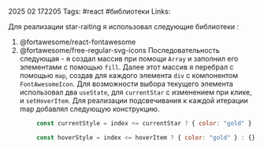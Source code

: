 2025 02 172205
Tags: #react #библиотеки
Links: 

Для реализации star-raiting я использовал следующие библиотеки :
1) @fortawesome/react-fontawesome
2) @fortawesome/free-regular-svg-icons
Последовательность следующая - я создал массив при помощи `Array` и заполнил его элементами с помощью `fill`. Далее этот массив я перебрал с помощью `map`, создав для каждого элемента `div` с компонентом `FontAwesomeIcon`. Для возможности выбора текущего элемента использовал два `useState`, для `currentStar` с изменением при клике, и `setHoverItem`. Для реализации подсвечивания к каждой итерации map добавлял следующую конструкцию.
```js
        const currentStyle = index <= currentStar ? { color: "gold" } : {};

        const hoverStyle = index <= hoverItem ? { color: "gold" } : {};
```


